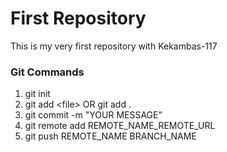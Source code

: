 # First Repository

This is my very first repository with Kekambas-117

### Git Commands
1. git init
2. git add \<file\> OR git add .
3. git commit -m "YOUR MESSAGE"
4. git remote add REMOTE_NAME_REMOTE_URL
5. git push REMOTE_NAME BRANCH_NAME